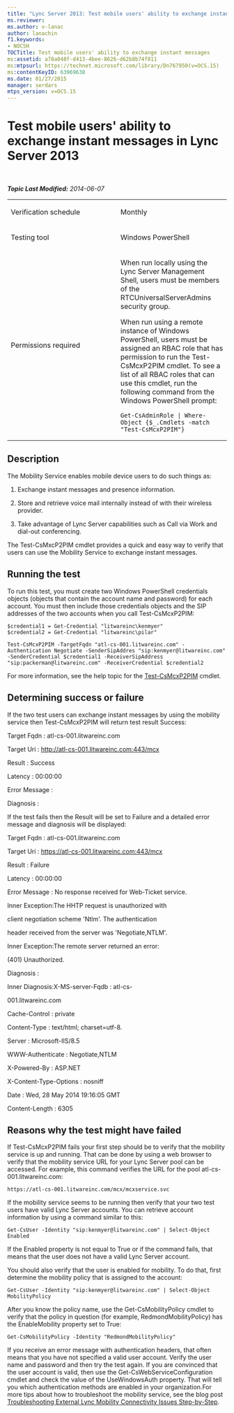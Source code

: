 ```yaml
---
title: "Lync Server 2013: Test mobile users' ability to exchange instant messages"
ms.reviewer: 
ms.author: v-lanac
author: lanachin
f1.keywords:
- NOCSH
TOCTitle: Test mobile users' ability to exchange instant messages
ms:assetid: a78a048f-d413-4bee-8626-d62b8b74f811
ms:mtpsurl: https://technet.microsoft.com/library/Dn767950(v=OCS.15)
ms:contentKeyID: 63969638
ms.date: 01/27/2015
manager: serdars
mtps_version: v=OCS.15
---
```


<div data-xmlns="http://www.w3.org/1999/xhtml">

<div class="topic" data-xmlns="http://www.w3.org/1999/xhtml" data-msxsl="urn:schemas-microsoft-com:xslt" data-cs="http://msdn.microsoft.com/">

<div data-asp="http://msdn2.microsoft.com/asp">

# Test mobile users' ability to exchange instant messages in Lync Server 2013

</div>

<div id="mainSection">

<div id="mainBody">

<span> </span>

_**Topic Last Modified:** 2014-06-07_


<table>
<colgroup>
<col style="width: 50%" />
<col style="width: 50%" />
</colgroup>
<tbody>
<tr class="odd">
<td><p>Verification schedule</p></td>
<td><p>Monthly</p></td>
</tr>
<tr class="even">
<td><p>Testing tool</p></td>
<td><p>Windows PowerShell</p></td>
</tr>
<tr class="odd">
<td><p>Permissions required</p></td>
<td><p>When run locally using the Lync Server Management Shell, users must be members of the RTCUniversalServerAdmins security group.</p>
<p>When run using a remote instance of Windows PowerShell, users must be assigned an RBAC role that has permission to run the Test-CsMcxP2PIM cmdlet. To see a list of all RBAC roles that can use this cmdlet, run the following command from the Windows PowerShell prompt:</p>
<pre><code>Get-CsAdminRole | Where-Object {$_.Cmdlets -match &quot;Test-CsMcxP2PIM&quot;}</code></pre></td>
</tr>
</tbody>
</table>


<div>

## Description

The Mobility Service enables mobile device users to do such things as:

1.  Exchange instant messages and presence information.

2.  Store and retrieve voice mail internally instead of with their wireless provider.

3.  Take advantage of Lync Server capabilities such as Call via Work and dial-out conferencing.

The Test-CsMxcP2PIM cmdlet provides a quick and easy way to verify that users can use the Mobility Service to exchange instant messages.

</div>

<div>

## Running the test

To run this test, you must create two Windows PowerShell credentials objects (objects that contain the account name and password) for each account. You must then include those credentials objects and the SIP addresses of the two accounts when you call Test-CsMcxP2PIM:

    $credential1 = Get-Credential "litwareinc\kenmyer"
    $credential2 = Get-Credential "litwareinc\pilar"
    
    Test-CsMcxP2PIM -TargetFqdn "atl-cs-001.litwareinc.com" -Authentication Negotiate -SenderSipAddres "sip:kenmyer@litwareinc.com" -SenderCredential $credential1 -ReceiverSipAddress "sip:packerman@litwareinc.com" -ReceiverCredential $credential2

For more information, see the help topic for the [Test-CsMcxP2PIM](https://docs.microsoft.com/powershell/module/skype/Test-CsMcxP2PIM) cmdlet.

</div>

<div>

## Determining success or failure

If the two test users can exchange instant messages by using the mobility service then Test-CsMcxP2PIM will return test result Success:

Target Fqdn : atl-cs-001.litwareinc.com

Target Uri : http://atl-cs-001.litwareinc.com:443/mcx

Result : Success

Latency : 00:00:00

Error Message :

Diagnosis :

If the test fails then the Result will be set to Failure and a detailed error message and diagnosis will be displayed:

Target Fqdn : atl-cs-001.litwareinc.com

Target Uri : https://atl-cs-001.litwareinc.com:443/mcx

Result : Failure

Latency : 00:00:00

Error Message : No response received for Web-Ticket service.

Inner Exception:The HHTP request is unauthorized with

client negotiation scheme 'Ntlm'. The authentication

header received from the server was 'Negotiate,NTLM'.

Inner Exception:The remote server returned an error:

(401) Unauthorized.

Diagnosis :

Inner Diagnosis:X-MS-server-Fqdb : atl-cs-

001.litwareinc.com

Cache-Control : private

Content-Type : text/html; charset=utf-8.

Server : Microsoft-IIS/8.5

WWW-Authenticate : Negotiate,NTLM

X-Powered-By : ASP.NET

X-Content-Type-Options : nosniff

Date : Wed, 28 May 2014 19:16:05 GMT

Content-Length : 6305

</div>

<div>

## Reasons why the test might have failed

If Test-CsMcxP2PIM fails your first step should be to verify that the mobility service is up and running. That can be done by using a web browser to verify that the mobility service URL for your Lync Server pool can be accessed. For example, this command verifies the URL for the pool atl-cs-001.litwareinc.com:

    https://atl-cs-001.litwareinc.com/mcx/mcxservice.svc

If the mobility service seems to be running then verify that your two test users have valid Lync Server accounts. You can retrieve account information by using a command similar to this:

    Get-CsUser -Identity "sip:kenmyer@litwareinc.com" | Select-Object Enabled

If the Enabled property is not equal to True or if the command fails, that means that the user does not have a valid Lync Server account.

You should also verify that the user is enabled for mobility. To do that, first determine the mobility policy that is assigned to the account:

    Get-CsUser -Identity "sip:kenmyer@litwareinc.com" | Select-Object MobilityPolicy

After you know the policy name, use the Get-CsMobilityPolicy cmdlet to verify that the policy in question (for example, RedmondMobilityPolicy) has the EnableMobility property set to True:

    Get-CsMobilityPolicy -Identity "RedmondMobilityPolicy"

If you receive an error message with authentication headers, that often means that you have not specified a valid user account. Verify the user name and password and then try the test again. If you are convinced that the user account is valid, then use the Get-CsWebServiceConfiguration cmdlet and check the value of the UseWindowsAuth property. That will tell you which authentication methods are enabled in your organization.For more tips about how to troubleshoot the mobility service, see the blog post [Troubleshooting External Lync Mobility Connectivity Issues Step-by-Step](http://blogs.technet.com/b/nexthop/archive/2012/02/21/troubleshooting-external-lync-mobility-connectivity-issues-step-by-step.aspx).

</div>

</div>

<span> </span>

</div>

</div>

</div>


